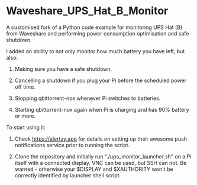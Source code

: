 # Waveshare_UPS_Hat_B_Monitor
A customised fork of a Python code example for monitoring UPS Hat (B) from Waveshare and performing power consumption optimisation and safe shutdown.

I added an ability to not only monitor how much battery you have left, but also:
1) Making sure you have a safe shutdown.

2) Cancelling a shutdown if you plug your Pi before the scheduled power off time.

3) Stopping qbittorrent-nox whenever Pi switches to batteries.

4) Starting qbittorrent-nox again when Pi is charging and has 90% battery or more.



To start using it:

1) Check https://alertzy.app for details on setting up their awesome push notifications service prior to running the script.

2) Clone the repository and initially run "./ups_monitor_launcher.sh" on a Pi itself with a connected display. VNC can be used, but SSH can not. Be warned - otherwise your $DISPLAY and $XAUTHORITY won't be correctly identified by launcher shell script.
